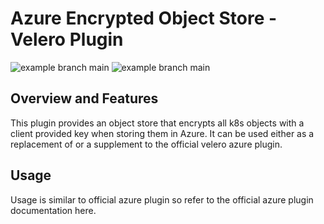 # Azure Encrypted Object Store - Velero Plugin
![example branch main](https://github.com/equinor/velero-plugin-aeos/actions/workflows/build.yml/badge.svg)
![example branch main](https://github.com/equinor/velero-plugin-aeos/actions/workflows/docker-publish.yml/badge.svg) 

## Overview and Features
This plugin provides an object store that encrypts all k8s objects with a client provided key when storing them in Azure. It can be used either as a replacement of or a supplement to the official velero azure plugin.

## Usage
Usage is similar to official azure plugin so refer to the official azure plugin documentation here.
